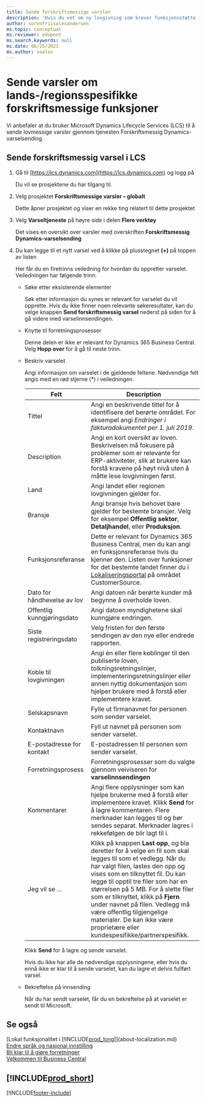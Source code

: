 ```yaml
---
title: Sende forskriftsmessige varsler
description: 'Hvis du vet om ny lovgivning som krever funksjonsstøtte i Business Central, kan du følge denne veiledningen for å sende et forskriftsmessig varsel til produktteamet.'
author: sorenfriisalexandersen
ms.topic: conceptual
ms.reviewer: edupont
ms.search.keywords: null
ms.date: 06/25/2021
ms.author: soalex
---
```

# Sende varsler om lands-/regionsspesifikke forskriftsmessige funksjoner

Vi anbefaler at du bruker Microsoft Dynamics Lifecycle Services (LCS) til å sende lovmessige varsler gjennom tjenesten Forskriftsmessig Dynamics-varselsending.  

## Sende forskriftsmessig varsel i LCS

1. Gå til [https://lcs.dynamics.com](https://lcs.dynamics.com) og logg på  

    Du vil se prosjektene du har tilgang til.

2. Velg prosjektet **Forskriftsmessige varsler – globalt**

    Dette åpner prosjektet og viser en rekke ting relatert til dette prosjektet

3. Velg **Varseltjeneste** på høyre side i delen **Flere verktøy**

    Det vises en oversikt over varsler med overskriften **Forskriftsmessig Dynamics-varselsending**

4. Du kan legge til et nytt varsel ved å klikke på plusstegnet **(+)** på toppen av listen

    Her får du en firetrinns veiledning for hvordan du oppretter varselet. Veiledningen har følgende trinn:
    - Søke etter eksisterende elementer

        Søk etter informasjon du synes er relevant for varselet du vil opprette. Hvis du ikke finner noen relevante søkeresultater, kan du velge knappen **Send forskriftsmessig varsel** nederst på siden for å gå videre med varselinnsendingen.
    - Knytte til forretningsprosesser

        Denne delen er ikke er relevant for Dynamics 365 Business Central. Velg **Hopp over** for å gå til neste trinn.
    - Beskriv varselet

        Angi informasjon om varselet i de gjeldende feltene. Nødvendige felt angis med en rød stjerne (\*) i veiledningen.

        |Felt        |Description                               |
        |-------------|------------------------------------------|
        |Tittel  | Angi en beskrivende tittel for å identifisere det berørte området. For eksempel angi *Endringer i fakturadokumentet per 1. juli 2019*. |
        |Description  | Angi en kort oversikt av loven. Beskrivelsen må fokusere på problemer som er relevante for ERP-aktiviteter, slik at brukere kan forstå kravene på høyt nivå uten å måtte lese lovgivningen først.|
        |Land  | Angi landet eller regionen lovgivningen gjelder for.|
        |Bransje| Angi bransje hvis behovet bare gjelder for bestemte bransjer. Velg for eksempel **Offentlig sektor**, **Detaljhandel**, eller **Produksjon**.|
        |Funksjonsreferanse  | Dette er relevant for Dynamics 365 Business Central, men du kan angi en funksjonsreferanse hvis du kjenner den. Listen over funksjoner for det bestemte landet finner du i [Lokaliseringsportal](/dynamics/s-e/) på området CustomerSource. |
        |Dato for håndhevelse av lov  | Angi datoen når berørte kunder må begynne å overholde loven.|
        |Offentlig kunngjøringsdato  | Angi datoen myndighetene skal kunngjøre endringen.|
        |Siste registreringsdato  | Velg fristen for den første sendingen av den nye eller endrede rapporten.|
        |Koble til lovgivningen  | Angi én eller flere koblinger til den publiserte loven, tolkningsretningslinjer, implementeringsretningslinjer eller annen nyttig dokumentasjon som hjelper brukere med å forstå eller implementere kravet.|
        |Selskapsnavn  | Fylle ut firmanavnet for personen som sender varselet.|
        |Kontaktnavn  | Fyll ut navnet på personen som sender varselet. |
        |E-postadresse for kontakt  | E-postadressen til personen som sender varselet.|
        |Forretningsprosess  | Forretningsprosesser som du valgte gjennom veiviseren for **varselinnsendingen**|
        |Kommentarer  | Angi flere opplysninger som kan hjelpe brukerne med å forstå eller implementere kravet. Klikk **Send** for å lagre kommentaren. Flere merknader kan legges til og bør sendes separat. Merknader lagres i rekkefølgen de blir lagt til i. |
        |Jeg vil se ...  | Klikk på knappen **Last opp**, og bla deretter for å velge en fil som skal legges til som et vedlegg. Når du har valgt filen, lastes den opp og vises som en tilknyttet fil. Du kan legge til opptil tre filer som har en størrelsen på 5 MB. For å slette filer som er tilknyttet, klikk på **Fjern** under navnet på filen. Vedlegg må være offentlig tilgjengelige materialer. De kan ikke være proprietære eller kundespesifikke/partnerspesifikk.|

        Klikk **Send** for å lagre og sende varselet.

        Hvis du ikke har alle de nødvendige opplysningene, eller hvis du ennå ikke er klar til å sende varselet, kan du lagre et delvis fullført varsel.

    - Bekreftelse på innsending

      Når du har sendt varselet, får du en bekreftelse på at varselet er sendt til Microsoft.

## Se også

[Lokal funksjonalitet i [!INCLUDE[prod_long](includes/prod_long.md)]](about-localization.md)  
[Endre språk og nasjonal innstilling](about-locale-language.md)  
[Bli klar til å gjøre forretninger](ui-get-ready-business.md)  
[Velkommen til Business Central](welcome.md)  

## [!INCLUDE[prod_short](includes/free_trial_md.md)]  


[!INCLUDE[footer-include](includes/footer-banner.md)]